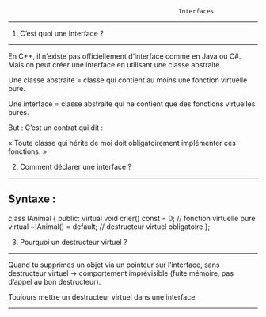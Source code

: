                                                     Interfaces
***************************************************************************************************************

1) C’est quoi une Interface ?
-----------------------------

En C++, il n’existe pas officiellement d’interface comme en Java ou C#.
Mais on peut créer une interface en utilisant une classe abstraite.

Une classe abstraite = classe qui contient au moins une fonction virtuelle pure.

Une interface = classe abstraite qui ne contient que des fonctions virtuelles pures.

But :
C’est un contrat qui dit :

« Toute classe qui hérite de moi doit obligatoirement implémenter ces fonctions. »

2) Comment déclarer une interface ?
-----------------------------------

Syntaxe :
---------

class IAnimal {
public:
    virtual void crier() const = 0; // fonction virtuelle pure
    virtual ~IAnimal() = default;   // destructeur virtuel obligatoire
};

3) Pourquoi un destructeur virtuel ?
------------------------------------

Quand tu supprimes un objet via un pointeur sur l’interface, 
sans destructeur virtuel → comportement imprévisible (fuite mémoire, pas d’appel au bon destructeur).

Toujours mettre un destructeur virtuel dans une interface.

**************************************************************************************************************
